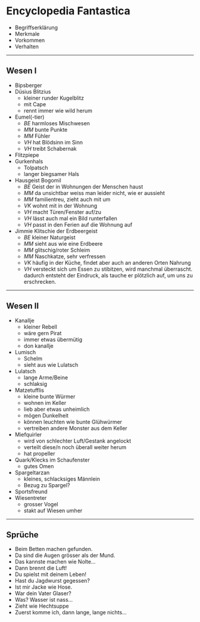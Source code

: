 # Encyclopedia Fantastica

* Begriffserklärung
* Merkmale
* Vorkommen
* Verhalten

---

## Wesen I
* Bipsberger
* Düsius Blitzius
	* kleiner runder Kugelblitz
	* mit Cape
	* rennt immer wie wild herum
* Eumel(-tier)
	* _BE_ harmloses Mischwesen
	* _MM_ bunte Punkte
	* _MM_ Fühler
	* _VH_ hat Blödsinn im Sinn
	* _VH_ treibt Schabernak
* Flitzpiepe
* Gurkenhals
	* Tolpatsch
	* langer biegsamer Hals
* Hausgeist Bogomil
	* _BE_ Geist der in Wohnungen der Menschen haust
	* _MM_ da unsichtbar weiss man leider nicht, wie er aussieht
	* _MM_ familientreu, zieht auch mit um
	* _VK_ wohnt mit in der Wohnung
	* _VH_ macht Türen/Fenster auf/zu
	* _VH_ lässt auch mal ein Bild runterfallen
	* _VH_ passt in den Ferien auf die Wohnung auf
* Jimmie Klitschie der Erdbeergeist
	* _BE_ kleiner Naturgeist
	* _MM_ sieht aus wie eine Erdbeere
	* _MM_ glitschig/roter Schleim
	* _MM_ Naschkatze, sehr verfressen
	* _VK_ häufig in der Küche, findet aber auch an anderen Orten Nahrung
	* _VH_ versteckt sich um Essen zu stibitzen, wird manchmal überrascht. dadurch entsteht der Eindruck, als tauche er plötzlich auf, um uns zu erschrecken.

---

## Wesen II
* Kanallje
	* kleiner Rebell
	* wäre gern Pirat
	* immer etwas übermütig
	* don kanallje
* Lumisch
	* Schelm
	* sieht aus wie Lulatsch
* Lulatsch
	* lange Arme/Beine
	* schlaksig
* Matzetufflis
	* kleine bunte Würmer
	* wohnen im Keller
	* lieb aber etwas unheimlich
	* mögen Dunkelheit
	* können leuchten wie bunte Glühwürmer
	* vertreiben andere Monster aus dem Keller
* Miefquirler
	* wird von schlechter Luft/Gestank angelockt
	* verteilt diese/n noch überall weiter herum
	* hat propeller
* Quark/Klecks im Schaufenster
	* gutes Omen
* Spargeltarzan
	* kleines, schlacksiges Männlein
	* Bezug zu Spargel?
* Sportsfreund
* Wiesentreter
	* grosser Vogel
	* stakt auf Wiesen umher

---

## Sprüche
* Beim Betten machen gefunden.
* Da sind die Augen grösser als der Mund.
* Das kannste machen wie Nolte...
* Dann brennt die Luft!
* Du spielst mit deinem Leben!
* Hast du Jagdwurst gegessen?
* Ist mir Jacke wie Hose.
* War dein Vater Glaser?
* Was? Wasser ist nass...
* Zieht wie Hechtsuppe
* Zuerst komme ich, dann lange, lange nichts...
